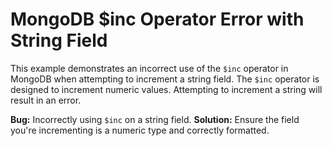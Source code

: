 # MongoDB $inc Operator Error with String Field
This example demonstrates an incorrect use of the `$inc` operator in MongoDB when attempting to increment a string field.
The `$inc` operator is designed to increment numeric values.  Attempting to increment a string will result in an error.

**Bug:** Incorrectly using `$inc` on a string field.
**Solution:** Ensure the field you're incrementing is a numeric type and correctly formatted.